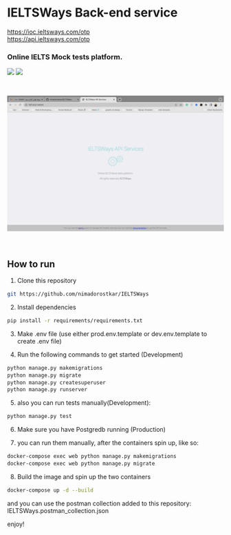 # IELTSWays Back-end service

https://ioc.ieltsways.com/otp
<br>
https://api.ieltsways.com/otp


### Online IELTS Mock tests platform.


[![](https://img.shields.io/badge/python-3.10-orange)](https://www.python.org/)
[![](https://img.shields.io/badge/Django-4.1-green)](https://www.djangoproject.com/)

<br>

![example](https://github.com/nimadorostkar/IELTSWays/blob/main/docs/screenshot.png)

<br>


## How to run

1. Clone this repository

```bash
git https://github.com/nimadorostkar/IELTSWays
```

2. Install dependencies

```bash
pip install -r requirements/requirements.txt 
```

3. Make .env file (use either prod.env.template or dev.env.template to create .env file)

4. Run the following commands to get started (Development)

```bash
python manage.py makemigrations
python manage.py migrate
python manage.py createsuperuser
python manage.py runserver
```

5. also you can run tests manually(Development):

```bash
python manage.py test
```

6. Make sure you have Postgredb running (Production)

7. you can run them manually, after the containers spin up, like so:

```bash
docker-compose exec web python manage.py makemigrations
docker-compose exec web python manage.py migrate   
```

8. Build the image and spin up the two containers

```bash
docker-compose up -d --build
```


and you can use the postman collection added to this repository:
 IELTSWays.postman_collection.json


 enjoy!
